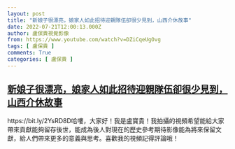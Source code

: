 ```yaml
---
layout: post
title: "新娘子很漂亮，娘家人如此招待迎親隊伍卻很少見到，山西介休故事"
date: 2022-07-21T12:00:13.000Z
author: 盧保貴視覺影像
from: https://www.youtube.com/watch?v=DZiCqeUgOvg
tags: [ 盧保貴 ]
comments: True
categories: [ 盧保貴 ]
---
```

<!--1658404813000-->
[新娘子很漂亮，娘家人如此招待迎親隊伍卻很少見到，山西介休故事](https://www.youtube.com/watch?v=DZiCqeUgOvg)
------

<div>
https://bit.ly/2YsRD8D哈嘍，大家好！我是盧寶貴！我拍攝的視頻希望能給大家帶來貢獻能夠留存後世，能成為後人對現在的歷史參考期待影像能為將來保留文獻，給人們帶來更多的意義與思考。喜歡我的視頻記得評論哦！
</div>
